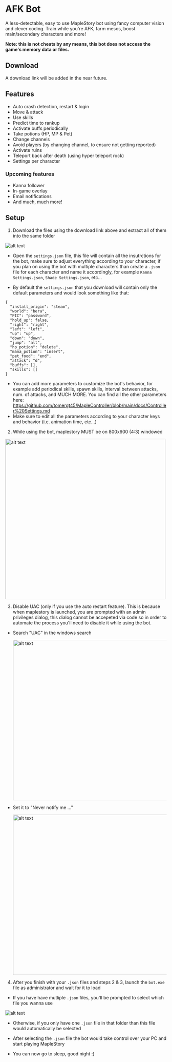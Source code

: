 # AFK Bot
A less-detectable, easy to use MapleStory bot using fancy computer vision and clever coding. Train while you're AFK, farm mesos, boost main/secondary characters and more!

**Note: this is not cheats by any means, this bot does not access the game's memory data or files.**

## Download
A download link will be added in the near future.

## Features
- Auto crash detection, restart & login
- Move & attack
- Use skills
- Predict time to rankup
- Activate buffs periodically
- Take potions (HP, MP & Pet)
- Change channels
- Avoid players (by changing channel, to ensure not getting reported)
- Activate ruins
- Teleport back after death (using hyper teleport rock)
- Settings per character

### Upcoming features
- Kanna follower
- In-game overlay
- Email notifications
- And much, much more!

## Setup
1. Download the files using the download link above and extract all of them into the same folder

<img src="https://raw.githubusercontent.com/tomergt45/MapleController/main/docs/images/Download folder.png" alt="alt text">

- Open the `settings.json` file, this file will contain all the insutrctions for the bot, make sure to adjust everything according to your character, if you plan on using the bot with multiple characters than create a `.json` file for each character and name it accordingly, for example `Kanna Settings.json`, `Shade Settings.json`, etc...

- By default the `settings.json` that you download will contain only the default parameters and would look something like that:

```
{
  "install_origin": "steam",
  "world": "bera",
  "PIC": "password",
  "hold_up": false,
  "right": "right",
  "left": "left",
  "up": "up",
  "down": "down",
  "jump": "alt",
  "hp_potion": "delete",
  "mana_potion": "insert",
  "pet_food": "end",
  "attack": "d",
  "buffs": [],
  "skills": []
}
```

- You can add more parameters to customize the bot's behavior, for example add periodical skills, spawn skills, interval between attacks, num. of attacks, and MUCH MORE.
You can find all the other parameters here: https://github.com/tomergt45/MapleController/blob/main/docs/Controller%20Settings.md
- Make sure to edit all the parameters according to your character keys and behavior (i.e. animation time, etc...)

2. While using the bot, maplestory MUST be on 800x600 (4:3) windowed
<img src="https://raw.githubusercontent.com/tomergt45/MapleController/main/docs/images/Resolution.png" alt="alt text" width="500" height="500">

3. Disable UAC (only if you use the auto restart feature).
This is because when maplestory is launched, you are prompted with an admin privileges dialog, this dialog cannot be accepeted via code so in order to automate the process you'll need to disable it while using the bot.

- Search "UAC" in the windows search

  <img src="https://raw.githubusercontent.com/tomergt45/MapleController/main/docs/images/UAC1.png" alt="alt text" width="500" height="500">

- Set it to "Never notify me ..."

  <img src="https://raw.githubusercontent.com/tomergt45/MapleController/main/docs/images/UAC2.png" alt="alt text" width="500" height="500">
  
 4. After you finish with your `.json` files and steps 2 & 3, launch the `bot.exe` file as administrator and wait for it to load

- If you have have mutliple `.json` files, you'll be prompted to select which file you wanna use

<img src="https://raw.githubusercontent.com/tomergt45/MapleController/main/docs/images/Json selection.png" alt="alt text">

- Otherwise, if you only have one `.json` file in that folder than this file would automatically be selected

- After selecting the `.json` file the bot would take control over your PC and start playing MapleStory

- You can now go to sleep, good night :)
